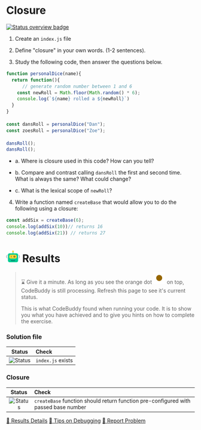 # Closure
[![Status overview badge](../../blob/badges/.github/badges/main/badge.svg)](#-results)


1. Create an `index.js` file
2. Define "closure" in your own words. (1-2 sentences).

3. Study the following code, then answer the questions below.

```js
function personalDice(name){
  return function(){
      // generate random number between 1 and 6
    const newRoll = Math.floor(Math.random() * 6);
    console.log(`${name} rolled a ${newRoll}`)
  }
}

const dansRoll = personalDice("Dan");
const zoesRoll = personalDice("Zoe");

dansRoll();
dansRoll();
```

* a. Where is closure used in this code? How can you tell?

* b. Compare and contrast calling `dansRoll` the first and second time. What is always the same? What could change?

* c. What is the lexical scope of `newRoll`? 


4. Write a function named `createBase` that would allow you to do the following using a closure:

```js
const addSix = createBase(6);
console.log(addSix(10))// returns 16
console.log(addSix(21)) // returns 27
```

[//]: # (autograding info start)
# <img src="https://github.com/DCI-EdTech/autograding-setup/raw/main/assets/bot-large.svg" alt="" data-canonical-src="https://github.com/DCI-EdTech/autograding-setup/raw/main/assets/bot-large.svg" height="31" /> Results
> ⌛ Give it a minute. As long as you see the orange dot ![processing](https://raw.githubusercontent.com/DCI-EdTech/autograding-setup/main/assets/processing.svg) on top, CodeBuddy is still processing. Refresh this page to see it's current status.
>
> This is what CodeBuddy found when running your code. It is to show you what you have achieved and to give you hints on how to complete the exercise.


### Solution file

|                 Status                  | Check                                                                                    |
| :-------------------------------------: | :--------------------------------------------------------------------------------------- |
| ![Status](../../blob/badges/.github/badges/main/status0.svg) | `index.js` exists |

### Closure

|                 Status                  | Check                                                                                    |
| :-------------------------------------: | :--------------------------------------------------------------------------------------- |
| ![Status](../../blob/badges/.github/badges/main/status1.svg) | `createBase` function should return function pre-configured with passed base number |



[🔬 Results Details](../../actions)
[🐞 Tips on Debugging](https://github.com/DCI-EdTech/autograding-setup/wiki/How-to-work-with-CodeBuddy)
[📢 Report Problem](https://docs.google.com/forms/d/e/1FAIpQLSfS8wPh6bCMTLF2wmjiE5_UhPiOEnubEwwPLN_M8zTCjx5qbg/viewform?usp=pp_url&entry.652569746=PB-Functions-Closure)


[//]: # (autograding info end)